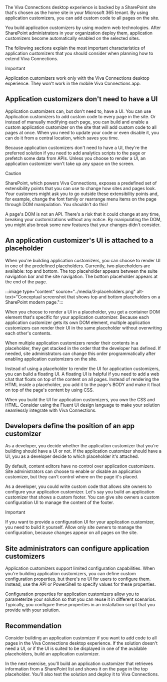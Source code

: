The Viva Connections desktop experience is backed by a SharePoint site that's chosen as the home site in your Microsoft 365 tenant. By using application customizers, you can add custom code to all pages on the site.

You build application customizers by using modern web technologies. After SharePoint administrators in your organization deploy them, application customizers become automatically enabled on the selected sites.

The following sections explain the most important characteristics of application customizers that you should consider when planning how to extend Viva Connections.

> [!IMPORTANT]
> Application customizers work only with the Viva Connections desktop experience. They won't work in the mobile Viva Connections app.

## Application customizers don't need to have a UI

Application customizers can, but don't need to, have a UI. You can use Application customizers to add custom code to every page in the site. Or instead of manually modifying each page, you can build and enable a custom application customizer on the site that will add custom code to all pages at once. When you need to update your code or even disable it, you can do it from a central location, which saves you time.

Because application customizers don't need to have a UI, they're the preferred solution if you need to add analytics scripts to the page or prefetch some data from APIs. Unless you choose to render a UI, an application customizer won't take up any space on the screen.

> [!CAUTION]
> SharePoint, which powers Viva Connections, exposes a predefined set of extensibility points that you can use to change how sites and pages look. Your customers might ask you to go outside these extensibility points and, for example, change the font family or rearrange menu items on the page through DOM manipulation. You shouldn't do this! 
>
> A page's DOM is not an API. There's a risk that it could change at any time, breaking your customizations without any notice. By manipulating the DOM, you might also break some new features that your changes didn't consider.

## An application customizer's UI is attached to a placeholder

When you're building application customizers, you can choose to render UI in one of the predefined placeholders. Currently, two placeholders are available: top and bottom. The top placeholder appears between the suite navigation bar and the site navigation. The bottom placeholder appears at the end of the page.

:::image type="content" source="../media/3-placeholders.png" alt-text="Conceptual screenshot that shows top and bottom placeholders on a SharePoint modern page.":::

When you choose to render a UI in a placeholder, you get a container DOM element that's specific for your application customizer. Because each application customizer gets its own DOM element, multiple application customizers can render their UI in the same placeholder without overwriting each other's contents. 

When multiple application customizers render their contents in a placeholder, they get stacked in the order that the developer has defined. If needed, site administrators can change this order programmatically after enabling application customizers on the site.

Instead of using a placeholder to render the UI for application customizers, you can build a floating UI. A floating UI is helpful if you need to add a web chat that floats on top of the content on all pages. Instead of rendering the HTML inside a placeholder, you add it to the page's BODY and make it float on top of the page's content by using CSS.

When you build the UI for application customizers, you own the CSS and HTML. Consider using the Fluent UI design language to make your solution seamlessly integrate with Viva Connections.

## Developers define the position of an app customizer

As a developer, you decide whether the application customizer that you're building should have a UI or not. If the application customizer should have a UI, you as a developer decide to which placeholder it's attached.

By default, content editors have no control over application customizers. Site administrators can choose to enable or disable an application customizer, but they can't control where on the page it's placed.

As a developer, you could write custom code that allows site owners to configure your application customizer. Let's say you build an application customizer that shows a custom footer. You can give site owners a custom configuration UI to manage the content of the footer.

> [!IMPORTANT]
> If you want to provide a configuration UI for your application customizer, you need to build it yourself. Allow only site owners to manage the configuration, because changes appear on all pages on the site.

## Site administrators can configure application customizers

Application customizers support limited configuration capabilities. When you're building application customizers, you can define custom configuration properties, but there's no UI for users to configure them. Instead, use the API or PowerShell to specify values for these properties.

Configuration properties for application customizers allow you to parameterize your solution so that you can reuse it in different scenarios. Typically, you configure these properties in an installation script that you provide with your solution.

## Recommendation

Consider building an application customizer if you want to add code to all pages in the Viva Connections desktop experience. If the solution doesn't need a UI, or if the UI is suited to be displayed in one of the available placeholders, build an application customizer.

In the next exercise, you'll build an application customizer that retrieves information from a SharePoint list and shows it on the page in the top placeholder. You'll also test the solution and deploy it to Viva Connections.
